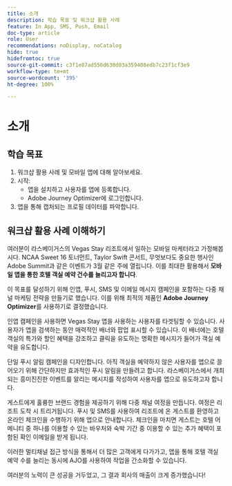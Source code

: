 ```yaml
---
title: 소개
description: 학습 목표 및 워크샵 활용 사례
feature: In App, SMS, Push, Email
doc-type: article
role: User
recommendations: noDisplay, noCatalog
hide: true
hidefromtoc: true
source-git-commit: c3f1e87ad556d630d03a359408edb7c23f1cf3e9
workflow-type: tm+mt
source-wordcount: '395'
ht-degree: 100%

---
```



# 소개

## 학습 목표

1. 워크샵 활용 사례 및 모바일 앱에 대해 알아보세요.
2. 시작:
   * 앱을 설치하고 사용자를 앱에 등록합니다.
   * Adobe Journey Optimizer에 로그인합니다.
3. 앱을 통해 캡처되는 프로필 데이터를 파악합니다.

## 워크샵 활용 사례 이해하기

여러분이 라스베이거스의 Vegas Stay 리조트에서 일하는 모바일 마케터라고 가정해봅시다. NCAA Sweet 16 토너먼트, Taylor Swift 콘서트, 무엇보다도 중요한 행사인 Adobe Summit과 같은 이벤트가 3월 같은 주에 열립니다. 이를 최대한 활용해서 **모바일 앱을 통한 호텔 객실 예약 건수를 늘리고자 합니다**.

이 목표를 달성하기 위해 인앱, 푸시, SMS 및 이메일 메시지 캠페인을 포함하는 다중 채널 마케팅 전략을 만들기로 했습니다.  이를 위해 최적의 제품인 **Adobe Journey Optimizer**&#x200B;를 사용하기로 결정했습니다.

인앱 캠페인을 사용하면 Vegas Stay 앱을 사용하는 사용자를 타겟팅할 수 있습니다. 사용자가 앱을 검색하는 동안 매력적인 배너와 팝업 표시할 수 있습니다. 이 배너에는 호텔 객실의 특가와 할인 혜택을 강조하고 클릭을 유도하는 명확한 메시지가 들어가 객실 예약을 유도합니다.

단일 푸시 알림 캠페인을 디자인합니다. 아직 객실을 예약하지 않은 사용자를 앱으로 끌어오기 위해 간단하지만 효과적인 푸시 알림을 만들려고 합니다. 라스베이거스에서 개최되는 흥미진진한 이벤트를 알리는 메시지를 작성하여 사용자를 앱으로 유도하고자 합니다.

게스트에게 훌륭한 브랜드 경험을 제공하기 위해 다중 채널 여정을 만듭니다. 여정은 리조트 도착 시 트리거됩니다. 푸시 및 SMS를 사용하여 리조트에 온 게스트를 환영하고 온라인 체크인을 수행하기 위해 앱으로 안내합니다. 체크인을 마치면 게스트는 호텔 어메니티 중 하나를 이용할 수 있는 바우처와 숙박 기간 중 이용할 수 있는 추가 혜택이 포함된 확인 이메일을 받게 됩니다.

이러한 멀티채널 접근 방식을 통해서 더 많은 고객에게 다가가고, 앱을 통해 호텔 객실 예약 수를 늘리는 동시에 AJO를 사용하여 작업을 간소화할 수 있습니다.

여러분의 노력이 큰 성공을 거두었고, 그 결과 회사의 매출이 크게 증가했습니다!
